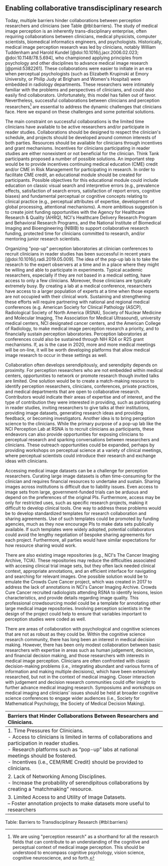 ## Enabling collaborative transdisciplinary research

Today, multiple barriers hinder collaborations between perception researchers and clinicians (see Table @tbl:barriers).
The study of medical image perception is an inherently trans-disciplinary enterprise, often requiring collaborations between clinicians, medical physicists, computer scientists, biomedical informatics engineers, and psychologists.
Historically, medical image perception research was led by clinicians, notably William Tuddenham and Harold Kundel [@doi:10.1016/j.jacr.2006.02.023; @doi:10.1148/78.5.694], who championed applying principles from psychology and other disciplines to advance medical image research [@pmid:5382261].
These collaborations were easier to initiate in an era when perceptual psychologists (such as Elizabeth Krupinski at Emory University, or Philip Judy at Brigham and Women's Hospital) were embedded in radiology departments.
These researchers were intimately familiar with the problems and perspectives of clinicians, and could also easily find collaborators.
Unfortunately, this model has fallen out of favor.
Nevertheless, successful collaborations between clinicians and perception researchers[^3] are essential to address the dynamic challenges that clinicians face.
Here we expand on these challenges and some potential solutions.

The main constraint on successful collaborations is the limited time clinicians have available to be active researchers and/or participate in reader studies.
Collaborations should be designed to respect the clinician's schedule, and projects should be developed around common interests of both parties.
Resources should be available for clinicians through incentives and grant mechanisms.
Incentives for clinicians participating in reader studies are either nonexistent or not beneficial for the clinician.
Think Tank participants proposed a number of possible solutions.
An important step would be to provide incentives continuing medical education (CME) credit and/or CME in Risk Management for participating in research.
In order to facilitate CME credit, an educational module should be created for participants.
Possible objectives for this educational module could include education on classic visual search and interpretive errors (e.g., prevalence effects, satisfaction of search errors, satisfaction of report errors, cognitive biases) and fundamental perceptual or cognitive concepts relating to clinical practice (e.g., perceptual attributes of expertise, development of global processing, attentional mechanisms).
A more ambitious suggestion is to create joint funding opportunities with the Agency for Healthcare Research & Quality (AHRQ), NCI's Healthcare Delivery Research Program and Behavioral Research Programs, and the National Institute of Biomedical Imaging and Bioengineering (NIBIB) to support collaborative research funding, protected time for clinicians committed to research, and/or mentoring junior research scientists.

Organizing "pop-up" perception laboratories at clinician conferences to recruit clinicians in reader studies has been successful in recent years [@doi:10.1016/j.radi.2019.05.009].
The idea of the pop-up lab is to take the research to the expert observers at a time and in a place where they might be willing and able to participate in experiments.
Typical academic researchers, especially if they are not based in a medical setting, have access to only a few clinicians.
Moreover, those clinicians are typically extremely busy.
By creating a lab at a medical conference, researchers have access to a larger population of experts at a time when those experts are not occupied with their clinical work.
Sustaining and strengthening these efforts will require partnering with national and regional medical conferences (e.g.
American Society for Clinical Pathology (ASCP), Radiological Society of North America (RSNA), Society of Nuclear Medicine and Molecular Imaging, The Association for Medical Ultrasound), university medical centers, NCI designated cancer centers, and the American College of Radiology, to make medical image perception research a priority, and to financially sustain perception laboratories.
Perception laboratories at conferences could also be sustained through NIH R24 or R25 grant mechanisms.
If, as is the case in 2020, more and more medical meetings will be on-line, it will be worth developing platforms that allow medical image research to occur in these settings as well.

Collaboration often develops serendipitously, and serendipity depends on proximity.
For perception researchers who are not embedded within medical centers, opportunities to network or promote research though invited talks are limited.
One solution would be to create a match-making resource to identify perception researchers, clinicians, conferences, private practices, and medical departments that are open to collaborative research.
Contributors would indicate their areas of expertise and of interest, and the type of contribution they were interested in providing, such as participating in reader studies, inviting researchers to give talks at their institutions, providing image datasets, generating research ideas and providing feedback, or becoming investigators.
Another idea is to bring perception science to the clinicians.
While the primary purpose of a pop-up lab like the NCI Perception Lab at RSNA is to recruit clinicians as participants, these endeavors can also provide opportunities for exposing clinicians to perceptual research and sparking conversations between researchers and clinicians.
These outreach opportunities could be expanded, perhaps by providing workshops on perceptual science at a variety of clinical meetings, where perceptual scientists could introduce their research and exchange ideas with clinicians.

Accessing medical image datasets can be a challenge for perception researchers.
Curating large image datasets is often time-consuming for the clinician and requires financial resources to undertake and sustain.
Sharing images across institutions is difficult due to liability issues.
Even access to image sets from large, government-funded trials can be arduous and depend on the preferences of the original PIs.
Furthermore, access may be only for restricted uses, such as specific research projects, making it difficult to develop clinical tools.
One way to address these problems would be to develop standardized templates for research collaboration and sharing agreements.
Use of such templates could be promoted by funding agencies, much as they now encourage PIs to make data sets publically available.
If such templates were widely adopted, potential collaborators could avoid the lengthy negotiation of bespoke sharing agreements for each project.
Furthermore, all parties would have similar expectations for how resource sharing would work.

There are also existing image repositories (e.g., NCI's The Cancer Imaging Archive, TCIA).
These repositories may reduce the difficulties associated with accesing clinical trial image sets, but they often lack needed clinical context, appropriate annotations, and an efficient interface for navigating and searching for relevant images.
One possible solution would be to emulate the Crowds Cure Cancer project, which was created in 2017 to address the lack of annotations in NCI's Cancer Imaging Archive.
Crowds Cure Cancer recruited radiologists attending RSNA to identify lesions, lesion characteristics, and provide details regarding image quality.
This professional crowdsourcing model could be a template for annotating other large medical image repositories.
Involving perception scientists in the design of the project could help to ensure that variables important to perception studies were coded as well.

There are areas of collaboration with psychological and cognitive sciences that are not as robust as they could be.
Within the cognitive science research community, there has long been an interest in medical decision making.
However, there has been only modest collaboration between basic researchers with expertise in areas such as human judgement, decision, and financial decision making, and those researchers with interests in medical image perception.
Clinicians are often confronted with classic decision-making problems (i.e., integrating abundant and various forms of information and making multiple decisions), which have been extensively researched, but not in the context of medical imaging.
Closer interaction with judgement and decision research communities could offer insight to further advance medical imaging research.
Symposiums and workshops on medical imaging and clinicians’ issues should be held at broader cognitive science conferences to engage wider audiences (i.e., Society for Mathematical Psychology, the Society of Medical Decision Making).


| Barriers that Hinder Collaborations Between Researchers and Clinicians.|
|:------------------|
|1. Time Pressures for Clinicians.<br> - Access to clinicians is limited in terms of collaborations and participation in reader studies.<br> - Research platforms such as “pop-up” labs at national meetings should be fostered.<br> - Incentives (i.e., CEM/RME Credit) should be provided to clinicians. |
| 2. Lack of Networking Among Disciplines.<br> - Increase the probability of serendipitous collaborations by creating a "matchmaking" resource.|
| 3. Limited Access to and Utility of Image Datasets.<br> – Foster annotation projects to make datasets more useful to researchers|

Table: Barriers to Transdisciplinary Research
{#tbl:barriers}

[^3]: We are using "perception research" as a shorthand for all the research fields that can contribute to an understanding of the cognitive and perceptual context of medical image perception. This should be understood to encompass cognitive psychology, vision science, cognitive neuroscience, and so forth.
